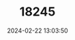 ---
title: "18245"
category: "Procolobus verus"
draft: false
date: 2024-02-22 13:03:50
languages:
  English: ["Van Beneden's Colobus", "Olive Colobus"]
  French: ["Colobe à huppe", "Colobe de van Beneden", "Colobe vert", "Colobe vrai"]
  Spanish; Castilian: ["Colobo Oliva", "Colobo verde"]
---